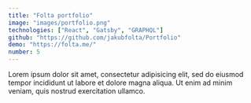 ```yaml
---
title: "Folta portfolio"
image: "images/portfolio.png"
technologies: ["React", "Gatsby", "GRAPHQL"]
github: "https://github.com/jakubfolta/Portfolio"
demo: "https://folta.me/"
number: 5
---
```

Lorem ipsum dolor sit amet, consectetur adipisicing elit, sed do eiusmod tempor incididunt ut labore et dolore magna aliqua. Ut enim ad minim veniam, quis nostrud exercitation ullamco.